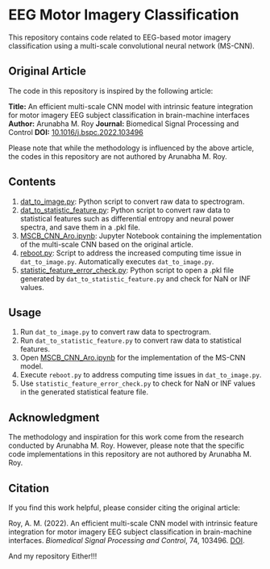 # EEG Motor Imagery Classification

This repository contains code related to EEG-based motor imagery classification using a multi-scale convolutional neural network (MS-CNN).

## Original Article

The code in this repository is inspired by the following article:

**Title:** An efficient multi-scale CNN model with intrinsic feature integration for motor imagery EEG subject classification in brain-machine interfaces
**Author:** Arunabha M. Roy
**Journal:** Biomedical Signal Processing and Control
**DOI:** [10.1016/j.bspc.2022.103496](https://doi.org/10.1016/j.bspc.2022.103496)

Please note that while the methodology is influenced by the above article, the codes in this repository are not authored by Arunabha M. Roy.

## Contents

1. [dat_to_image.py](dat_to_image.py): Python script to convert raw data to spectrogram.
2. [dat_to_statistic_feature.py](dat_to_statistic_feature.py): Python script to convert raw data to statistical features such as differential entropy and neural power spectra, and save them in a .pkl file.
3. [MSCB_CNN_Aro.ipynb](MSCB_CNN_Aro.ipynb): Jupyter Notebook containing the implementation of the multi-scale CNN based on the original article.
4. [reboot.py](reboot.py): Script to address the increased computing time issue in `dat_to_image.py`. Automatically executes `dat_to_image.py`.
5. [statistic_feature_error_check.py](statistic_feature_error_check.py): Python script to open a .pkl file generated by `dat_to_statistic_feature.py` and check for NaN or INF values.

## Usage

1. Run `dat_to_image.py` to convert raw data to spectrogram.
2. Run `dat_to_statistic_feature.py` to convert raw data to statistical features.
3. Open [MSCB_CNN_Aro.ipynb](MSCB_CNN_Aro.ipynb) for the implementation of the MS-CNN model.
4. Execute `reboot.py` to address computing time issues in `dat_to_image.py`.
5. Use `statistic_feature_error_check.py` to check for NaN or INF values in the generated statistical feature file.

## Acknowledgment

The methodology and inspiration for this work come from the research conducted by Arunabha M. Roy. However, please note that the specific code implementations in this repository are not authored by Arunabha M. Roy.

## Citation

If you find this work helpful, please consider citing the original article:

Roy, A. M. (2022). An efficient multi-scale CNN model with intrinsic feature integration for motor imagery EEG subject classification in brain-machine interfaces. *Biomedical Signal Processing and Control*, 74, 103496. [DOI](https://doi.org/10.1016/j.bspc.2022.103496).

And my repository Either!!!

